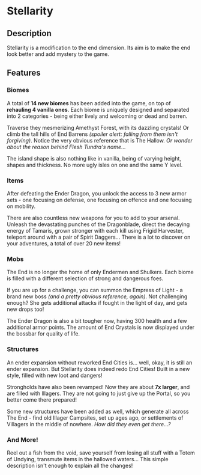 # Stellarity
## Description

Stellarity is a modification to the end dimension. Its aim is to make the end look better and add mystery to the game.
## Features
### Biomes

A total of  **14 new biomes**  has been added into the game, on top of  **rehauling 4 vanilla ones**. Each biome is uniquely designed and separated into 2 categories - being either lively and welcoming or dead and barren.

Traverse they mesmerizing Amethyst Forest, with its dazzling crystals! Or climb the tall hills of End Barrens  _(spoiler alert: falling from them isn't forgiving)_. Notice the very obvious reference that is The Hallow.  _Or wonder about the reason behind Flesh Tundra's name..._

The island shape is also nothing like in vanilla, being of varying height, shapes and thickness. No more ugly isles on one and the same Y level.

### Items

After defeating the Ender Dragon, you unlock the access to 3 new armor sets - one focusing on defense, one focusing on offence and one focusing on mobility.

There are also countless new weapons for you to add to your arsenal. Unleash the devastating punches of the Dragonblade, direct the decaying energy of Tamaris, grown stronger with each kill using Frigid Harvester, teleport around with a pair of Spirit Daggers... There is a lot to discover on your adventures, a total of over 20 new items!

### Mobs

The End is no longer the home of only Endermen and Shulkers. Each biome is filled with a different selection of strong and dangerous foes.

If you are up for a challenge, you can summon the Empress of Light - a brand new boss  _(and a pretty obvious reference, again)_. Not challenging enough? She gets additional attacks if fought in the light of day, and gets new drops too!

The Ender Dragon is also a bit tougher now, having 300 health and a few additional armor points. The amount of End Crystals is now displayed under the bossbar for quality of life.

### Structures

An ender expansion without reworked End Cities is... well, okay, it is still an ender expansion. But Stellarity does indeed redo End Cities! Built in a new style, filled with new loot and dangers!

Strongholds have also been revamped! Now they are about  **7x larger**, and are filled with Illagers. They are not going to just give up the Portal, so you better come there prepared!

Some new structures have been added as well, which generate all across The End - find old Illager Campsites, set up ages ago, or settlements of Villagers in the middle of nowhere.  _How did they even get there...?_

### And More!

Reel out a fish from the void, save yourself from losing all stuff with a Totem of Undying, transmute items in the hallowed waters... This simple description isn't enough to explain all the changes!
